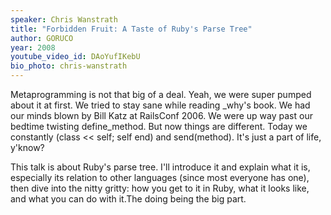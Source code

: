 ```yaml
---
speaker: Chris Wanstrath
title: "Forbidden Fruit: A Taste of Ruby's Parse Tree"
author: GORUCO
year: 2008
youtube_video_id: DAoYufIKebU
bio_photo: chris-wanstrath
---
```


Metaprogramming is not that big of a deal.  Yeah, we were super pumped about it at first.  We tried to stay sane while reading _why's book. We had our minds blown by Bill Katz at RailsConf 2006.  We were up way past our bedtime twisting define_method.  But now things are different.  Today we constantly (class << self; self end) and send(method).  It's just a part of life, y'know?


This talk is about Ruby's parse tree.  I'll introduce it and explain what it is, especially its relation to other languages (since most everyone has one), then dive into the nitty gritty: how you get to it in Ruby, what it looks like, and what you can do with it.The doing being the big part.
